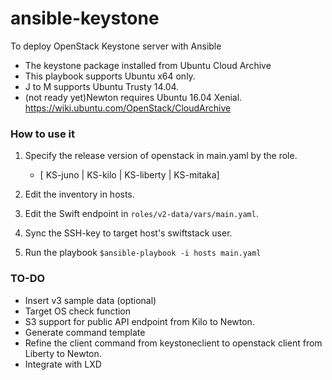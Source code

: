 # ansible-keystone
To deploy OpenStack Keystone server with Ansible

* The keystone package installed from Ubuntu Cloud Archive
* This playbook supports Ubuntu x64 only. 
* J to M supports Ubuntu Trusty 14.04. 
* (not ready yet)Newton requires Ubuntu 16.04 Xenial. https://wiki.ubuntu.com/OpenStack/CloudArchive

### How to use it

1. Specify the release version of openstack in main.yaml by the role. 
    * [ KS-juno | KS-kilo | KS-liberty | KS-mitaka]

2. Edit the inventory in hosts. 
3. Edit the Swift endpoint in `roles/v2-data/vars/main.yaml`.
4. Sync the SSH-key to target host's swiftstack user. 
5. Run the playbook `$ansible-playbook -i hosts main.yaml`


### TO-DO

* Insert v3 sample data (optional)
* Target OS check function
* S3 support for public API endpoint from Kilo to Newton.
* Generate command template
* Refine the client command from keystoneclient to openstack client from Liberty to Newton.
* Integrate with LXD 
